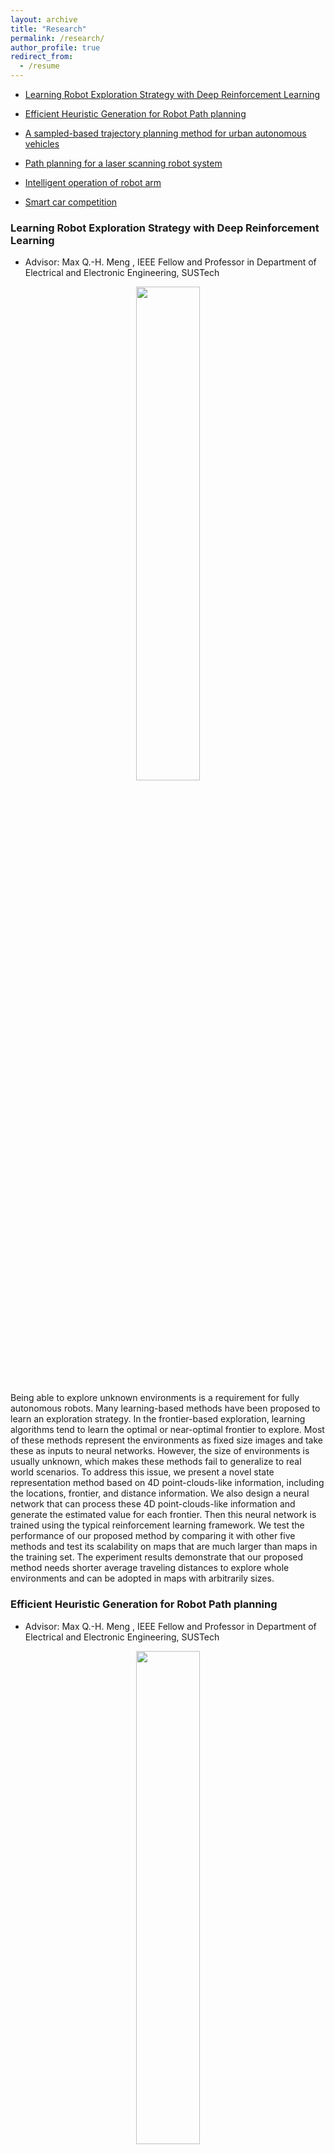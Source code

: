 ```yaml
---
layout: archive
title: "Research"
permalink: /research/
author_profile: true
redirect_from:
  - /resume
---
```

* [Learning Robot Exploration Strategy with Deep Reinforcement Learning](#anchor6)

* [Efficient Heuristic Generation for Robot Path planning](#anchor5)

* [A sampled-based trajectory planning method for urban autonomous vehicles](#anchor)

* [Path planning for a laser scanning robot system](#anchor2)

* [Intelligent operation of robot arm](#anchor3)

* [Smart car competition](#anchor4)

### <span id = "anchor6">Learning Robot Exploration Strategy with Deep Reinforcement Learning</span>
* Advisor: Max Q.-H. Meng , IEEE Fellow and Professor in Department of Electrical and Electronic Engineering, SUSTech

<center><img src='/images/RAL2021.png' width="45%" height="45%" /></center>
  
Being able to explore unknown environments is a requirement for fully autonomous robots. Many learning-based methods have been proposed to learn an exploration strategy. In the frontier-based exploration, learning algorithms tend to learn the optimal or near-optimal frontier to explore. Most of these methods represent the environments as fixed size images and take these as inputs to neural networks. However, the size of environments is usually unknown, which makes these methods fail to generalize to real world scenarios. To address this issue, we present a novel state representation method based on 4D point-clouds-like information, including the locations, frontier, and distance information. We also design a neural network that can process these 4D point-clouds-like information and generate the estimated value for each frontier. Then this neural network is trained using the typical reinforcement learning framework. We test the performance of our proposed method by comparing it with other five methods and test its scalability on maps that are much larger than maps in the training set. The experiment results demonstrate that our proposed method needs shorter average traveling distances to explore whole environments and can be adopted in maps with arbitrarily sizes. 


### <span id = "anchor5">Efficient Heuristic Generation for Robot Path planning </span>
* Advisor: Max Q.-H. Meng , IEEE Fellow and Professor in Department of Electrical and Electronic Engineering, SUSTech

<center><img src='/images/FrameworkICRA2021.png' width="45%" height="45%" /></center>
  
Robot path planning is difficult to solve due to the contradiction between the optimality of results and the complexity of algorithms, even in 2D environments. To find an optimal path, the algorithm needs to search all the state space, which costs many computation resources. To address this issue, we present a novel recurrent generative model (RGM), which generates efficient heuristic to reduce the search efforts of path planning algorithms. This RGM model adopts the framework of general generative adversarial networks (GAN), which consists of a novel generator that can generate heuristic by refining the outputs recurrently and two discriminators that check the connectivity and safety properties of heuristic. We test the proposed RGM module in various 2D environments to demonstrate its effectiveness and efficiency. The results show that, compared with a model without recurrence, the RGM successfully generates appropriate heuristic in both seen and new unseen maps with higher accuracy, demonstrating the good generalization ability of the RGM model. We also compare the rapidly-exploring random tree star (RRT*) with generated heuristic and the conventional RRT* in four different maps, showing that the generated heuristic can guide the algorithm to efficiently find both initial and optimal solutions in a faster and more efficient way.


### <span id = "anchor">A sampled-based trajectory planning method for urban autonomous vehicles</span>
* Advisor: Masayoshi Tomizuka , IEEE Fellow and Professor of Mechanical Engineering, UC Berkeley

<center><img src='/images/DEB work flow.png' width="75%" height="75%" /></center>
  
In this project, we designed a motion planning method for urban autonomous vehicles. This method have the advantages of fast sampling speed, time-bounded collison-free path generation and sampling-based decision making method. 

<iframe width="560" height="315" src="https://www.youtube.com/embed/O0E2lmW-gVM" frameborder="0" allow="accelerometer; autoplay; encrypted-media; gyroscope; picture-in-picture" allowfullscreen></iframe>

<iframe width="448" height="252" src="https://www.youtube.com/embed/5IC28z9ZNMo" frameborder="0" allow="accelerometer; autoplay; encrypted-media; gyroscope; picture-in-picture" allowfullscreen></iframe>


### <span id = "anchor2">Path planning for a laser scanning robot system</span>
* Advisor: Huijun Gao , IEEE Fellow and Professor of Department of Automation, Harbin Institute of Technology
<center><img src='/images/results2.png' width="33%" height="33%" /><img src='/images/scan_result05.png' width="33%" height="33%" /></center>

Laser scanning has been widely used in the industrial manufacturing, especially in reverse engineering, quality control and surface defect detection. Achieving automatic scanning can succeed in reducing production costs and increasing production efficiency. In our project, we proposed an automatic intelligent scanning system based on ROS, including robot arm, RGBD camera and line laser scanner.



<iframe width="560" height="315" src="https://www.youtube.com/embed/BE4FbGaB_Kc" frameborder="0" allow="accelerometer; autoplay; encrypted-media; gyroscope; picture-in-picture" allowfullscreen></iframe>

### <span id = "anchor3">Intelligent operation of robot arm</span>
* Advisor: Huijun Gao , IEEE Fellow and Professor of Department of Automation, Harbin Institute of Technology
  * Employed the linear-quadratic-Gaussian regulator (LQG) to make the UR10 robot arm move to a designated position.
  * Modified the guided policy search method (a policy search method in reinforcement learning) in executing simulated robotic manipulation tasks.
  * Used position control with guided policy search method to train the UR10 robot arm move to a designatedposition without using inverse kinematics
<iframe width="560" height="315" src="https://www.youtube.com/embed/CcBsTdofb0o" frameborder="0" allow="accelerometer; autoplay; encrypted-media; gyroscope; picture-in-picture" allowfullscreen></iframe>


### <span id = "anchor4">Smart car competition</span>

During the second year at university, I attended the 13th Chinese national NXP CUP smart car competition, which is one of the most famous competitions in China.

<center><img src='/images/smartcar03.jpg' width="25%" height="25%" /><img src='/images/smartcar04.jpg' width="40%" height="40%" /></center>
<center><img src='/images/smartcar01.png' width="50%" height="50%" /><img src='/images/smartcar02.png' width="36%" height="36%" /></center>


<iframe width="560" height="315" src="https://www.youtube.com/embed/_3HYpM_5XqU" frameborder="0" allow="accelerometer; autoplay; encrypted-media; gyroscope; picture-in-picture" allowfullscreen></iframe>
